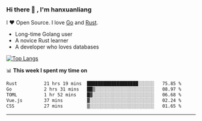 ### Hi there 👋 , I'm hanxuanliang

<!--
**hanxuanliang/hanxuanliang** is a ✨ _special_ ✨ repository because its `README.md` (this file) appears on your GitHub profile.

Here are some ideas to get you started:

- 🔭 I’m currently working on ...
- 🌱 I’m currently learning ...
- 👯 I’m looking to collaborate on ...
- 🤔 I’m looking for help with ...
- 💬 Ask me about ...
- 📫 How to reach me: ...
- 😄 Pronouns: ...
- ⚡ Fun fact: ...
-->
I ❤ Open Source. I love [Go](https://golang.org) and [Rust](https://www.rust-lang.org/zh-CN/).

* Long-time Golang user
* A novice Rust learner
* A developer who loves databases

[![Top Langs](https://github-readme-stats.vercel.app/api?username=hanxuanliang&show_icons=true&count_private=true&line_height=40)](https://github.com/anuraghazra/github-readme-stats)

📊 **This week I spent my time on**
<!--START_SECTION:waka-->

```txt
Rust          21 hrs 19 mins  ███████████████████░░░░░░   75.85 %
Go            2 hrs 31 mins   ██▒░░░░░░░░░░░░░░░░░░░░░░   08.97 %
TOML          1 hr 52 mins    █▓░░░░░░░░░░░░░░░░░░░░░░░   06.68 %
Vue.js        37 mins         ▓░░░░░░░░░░░░░░░░░░░░░░░░   02.24 %
CSS           27 mins         ▒░░░░░░░░░░░░░░░░░░░░░░░░   01.65 %
```

<!--END_SECTION:waka-->

***
